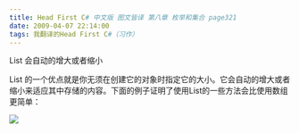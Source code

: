 ```yaml
---
title: Head First C# 中文版 图文皆译 第八章 枚举和集合 page321
date: 2009-04-07 22:14:00
tags: 我翻译的Head First C#（习作）
---
```

List  会自动的增大或者缩小

List
的一个优点就是你无须在创建它的对象时指定它的大小。它会自动的增大或者缩小来适应其中存储的内容。下面的例子证明了使用List的一些方法会比使用数组更简单：

![](https://p-blog.csdn.net/images/p_blog_csdn_net/cuipengfei1/EntryImages/20090407/2009-04-07_21-47-38.jpg)



